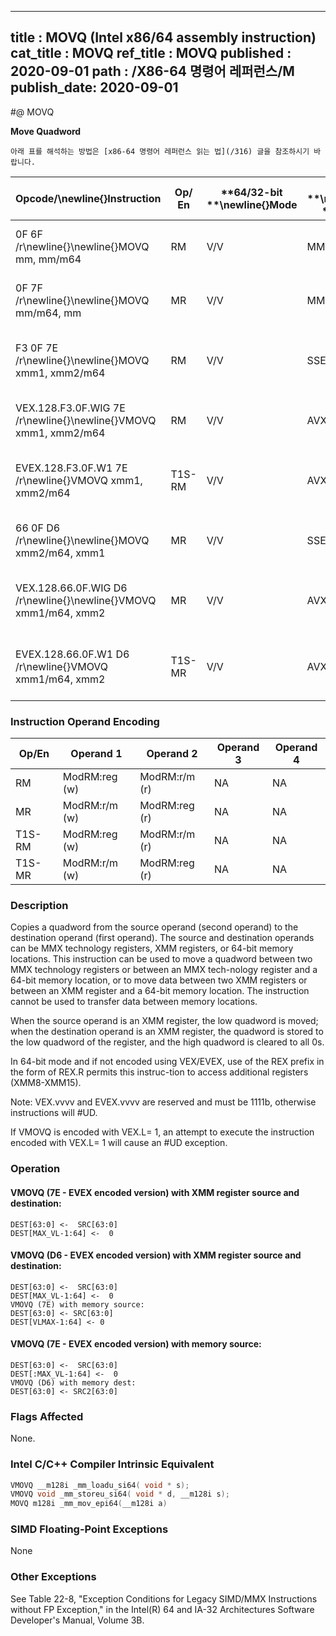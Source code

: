 ----------------------------
title : MOVQ (Intel x86/64 assembly instruction)
cat_title : MOVQ
ref_title : MOVQ
published : 2020-09-01
path : /X86-64 명령어 레퍼런스/M
publish_date: 2020-09-01
----------------------------


#@ MOVQ

**Move Quadword**

```lec-info
아래 표를 해석하는 방법은 [x86-64 명령어 레퍼런스 읽는 법](/316) 글을 참조하시기 바랍니다.
```

|**Opcode/**\newline{}**Instruction**|**Op/ En**|**64/32-bit **\newline{}**Mode**|**CPUID **\newline{}**Feature **\newline{}**Flag**|**Description**|
|------------------------------------|----------|--------------------------------|--------------------------------------------------|---------------|
|0F 6F /r\newline{}\newline{}MOVQ mm, mm/m64|RM|V/V|MMX|Move quadword from mm/m64 to mm.|
|0F 7F /r\newline{}\newline{}MOVQ mm/m64, mm|MR|V/V|MMX|Move quadword from mm to mm/m64.|
|F3 0F 7E /r\newline{}\newline{}MOVQ xmm1, xmm2/m64|RM|V/V|SSE2|Move quadword from xmm2/mem64 to xmm1.|
|VEX.128.F3.0F.WIG 7E /r\newline{}\newline{}VMOVQ xmm1, xmm2/m64|RM|V/V|AVX|Move quadword from xmm2 to xmm1.|
|EVEX.128.F3.0F.W1 7E /r\newline{}VMOVQ xmm1, xmm2/m64|T1S-RM|V/V|AVX512F|Move quadword from xmm2/m64 to xmm1.|
|66 0F D6 /r\newline{}\newline{}MOVQ xmm2/m64, xmm1|MR|V/V|SSE2|Move quadword from xmm1 to xmm2/mem64.|
|VEX.128.66.0F.WIG D6 /r\newline{}\newline{}VMOVQ xmm1/m64, xmm2|MR|V/V|AVX|Move quadword from xmm2 register to xmm1/m64.|
|EVEX.128.66.0F.W1 D6 /r\newline{}VMOVQ xmm1/m64, xmm2|T1S-MR|V/V|AVX512F|Move quadword from xmm2 register to xmm1/m64.|
### Instruction Operand Encoding


|Op/En|Operand 1|Operand 2|Operand 3|Operand 4|
|-----|---------|---------|---------|---------|
|RM|ModRM:reg (w)|ModRM:r/m (r)|NA|NA|
|MR|ModRM:r/m (w)|ModRM:reg (r)|NA|NA|
|T1S-RM|ModRM:reg (w)|ModRM:r/m (r)|NA|NA|
|T1S-MR|ModRM:r/m (w)|ModRM:reg (r)|NA|NA|
### Description


Copies a quadword from the source operand (second operand) to the destination operand (first operand). The source and destination operands can be MMX technology registers, XMM registers, or 64-bit memory locations. This instruction can be used to move a quadword between two MMX technology registers or between an MMX tech-nology register and a 64-bit memory location, or to move data between two XMM registers or between an XMM register and a 64-bit memory location. The instruction cannot be used to transfer data between memory locations. 

When the source operand is an XMM register, the low quadword is moved; when the destination operand is an XMM register, the quadword is stored to the low quadword of the register, and the high quadword is cleared to all 0s.

In 64-bit mode and if not encoded using VEX/EVEX, use of the REX prefix in the form of REX.R permits this instruc-tion to access additional registers (XMM8-XMM15).

Note: VEX.vvvv and EVEX.vvvv are reserved and must be 1111b, otherwise instructions will #UD.

If VMOVQ is encoded with VEX.L= 1, an attempt to execute the instruction encoded with VEX.L= 1 will cause an #UD exception.


### Operation
#### VMOVQ (7E - EVEX encoded version) with XMM register source and destination:
```info-verb
DEST[63:0] <-  SRC[63:0]
DEST[MAX_VL-1:64] <-  0
```
#### VMOVQ (D6 - EVEX encoded version) with XMM register source and destination:
```info-verb
DEST[63:0] <-  SRC[63:0]
DEST[MAX_VL-1:64] <-  0
VMOVQ (7E) with memory source:
DEST[63:0] <- SRC[63:0]
DEST[VLMAX-1:64] <- 0
```
#### VMOVQ (7E - EVEX encoded version) with memory source:
```info-verb
DEST[63:0] <-  SRC[63:0]
DEST[:MAX_VL-1:64] <-  0
VMOVQ (D6) with memory dest:
DEST[63:0] <- SRC2[63:0]
```
### Flags Affected


None.


### Intel C/C++ Compiler Intrinsic Equivalent

```cpp
VMOVQ __m128i _mm_loadu_si64( void * s);
VMOVQ void _mm_storeu_si64( void * d, __m128i s);
MOVQ m128i _mm_mov_epi64(__m128i a)
```
### SIMD Floating-Point Exceptions


None

### Other Exceptions


See Table 22-8, "Exception Conditions for Legacy SIMD/MMX Instructions without FP Exception," in the Intel(R) 64 and IA-32 Architectures Software Developer's Manual, Volume 3B.


